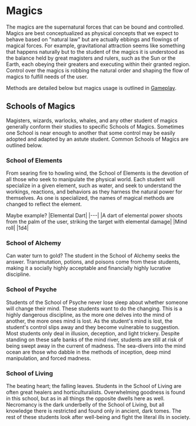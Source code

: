 # Magics

The magics are the supernatural forces that can be bound and controlled. Magics are best conceptualized as physical concepts that we expect to behave based on "natural law" but are actually ebbings and flowings of magical forces. For example, gravitational attraction seems like something that happens naturally but to the student of the magics it is understood as the balance held by great magisters and rulers, such as the Sun or the Earth, each obeying their greaters and executing within their granted region. Control over the magics is robbing the natural order and shaping the flow of magics to fulfill needs of the user.

Methods are detailed below but magics usage is outlined in [Gameplay](5_gameplay.md).

## Schools of Magics
Magisters, wizards, warlocks, whales, and any other student of magics generally conform their studies to specific Schools of Magics. Sometimes one School is near enough to another that some control may be easily adopted and adapted by an astute student. Common Schools of Magics are outlined below.

### School of Elements
From searing fire to howling wind, the School of Elements is the devotion of all those who seek to manipulate the physical world. Each student will specialize in a given element, such as water, and seek to understand the workings, reactions, and behaviors as they harness the natural power for themselves. As one is specialized, the names of magical methods are changed to reflect the element.

Maybe example?
|Elemental Dart|
|---|
|A dart of elemental power shoots from the palm of the user, striking the target with elemental damage|
|Mind roll|
|1d4|

### School of Alchemy
Can water turn to gold? The student in the School of Alchemy seeks the answer. Transmutation, potions, and poisons come from these students, making it a socially highly acceptable and financially highly lucrative discipline. 

### School of Psyche
Students of the School of Psyche never lose sleep about whether someone will change their mind. These students want to do the changing. This is a highly dangerous discipline, as the more one delves into the mind of another, the more ones mind is lost. As the student's mind is lost, the student's control slips away and they become vulnerable to suggestion. Most students only deal in illusion, deception, and light trickery. Despite standing on these safe banks of the mind river, students are still at risk of being swept away in the current of madness. The sea-divers into the mind ocean are those who dabble in the methods of inception, deep mind manipulation, and forced madness.

### School of Living
The beating heart; the falling leaves. Students in the School of Living are often great healers and horticulturalists. Overwhelming goodness is found in this school, but as in all things the opposite dwells here as well. Necromancy is the dark underbelly of the School of Living, but all knowledge there is restricted and found only in ancient, dark tomes. The rest of these students look after well-being and fight the literal ills in society.
